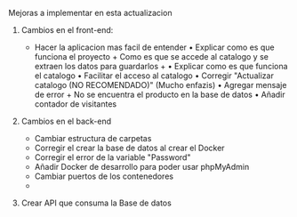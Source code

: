 Mejoras a implementar en esta actualizacion

1. Cambios en el front-end:
    - Hacer la aplicacion mas facil de entender
        • Explicar como es que funciona el proyecto
            + Como es que se accede al catalogo y se extraen los datos para guardarlos
            + 
        • Explicar como es que funciona el catalogo
        • Facilitar el acceso al catalogo
        • Corregir "Actualizar catalogo (NO RECOMENDADO)" (Mucho enfazis)
        • Agregar mensaje de error
            + No se encuentra el producto en la base de datos
        • Añadir contador de visitantes


2. Cambios en el back-end
    - Cambiar estructura de carpetas
    - Corregir el crear la base de datos al crear el Docker
    - Corregir el error de la variable "Password"
    - Añadir Docker de desarrollo para poder usar phpMyAdmin
    - Cambiar puertos de los contenedores
    - 
     
3. Crear API que consuma la Base de datos